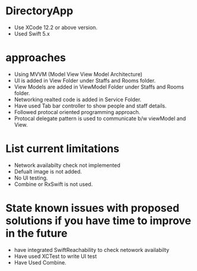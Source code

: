 # DirectoryApp

- Use XCode 12.2 or above version. 
- Used Swift 5.x
# approaches

- Using MVVM (Model View View Model Architecture)
- UI is added in View Folder under Staffs and Rooms folder. 
- View Models are added in ViewModel Folder under Staffs and Rooms folder.
- Networking realted code is added in Service Folder. 
- Have used Tab bar controller to show people and staff details.
- Followed protocal oriented programming approach. 
- Protocal delegate pattern is used to communicate b/w viewModel and View. 


# List current limitations

-   Network availabilty check not implemented
-   Defualt image is not added. 
-   No UI testing. 
-   Combine or RxSwift is not used. 


# State known issues with proposed solutions if you have time to improve in the future

- have integrated SwiftReachability to check netowork availabilty 
- Have used XCTest to write UI test
- Have Used Combine. 
